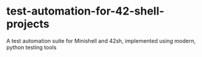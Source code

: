 # test-automation-for-42-shell-projects
A test automation suite for Minishell and 42sh, implemented using modern, python testing tools
